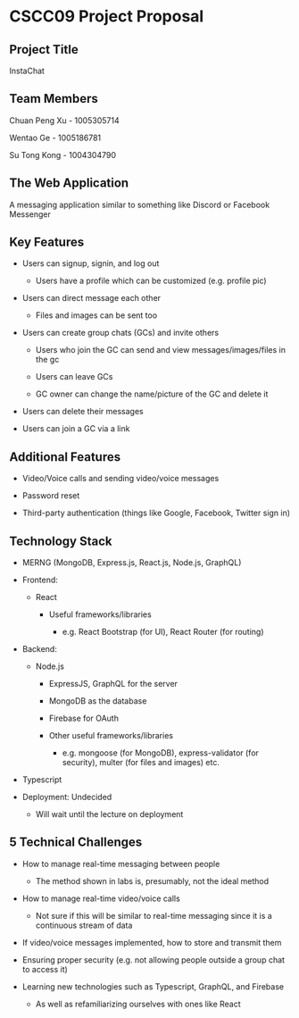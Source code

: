 # CSCC09 Project Proposal
## Project Title
InstaChat

## Team Members
Chuan Peng Xu - 1005305714

Wentao Ge - 1005186781

Su Tong Kong - 1004304790

## The Web Application
A messaging application similar to something like Discord or Facebook Messenger

## Key Features
- Users can signup, signin, and log out

  - Users have a profile which can be customized (e.g. profile pic)

- Users can direct message each other

  - Files and images can be sent too

- Users can create group chats (GCs) and invite others

  - Users who join the GC can send and view messages/images/files in the gc

  - Users can leave GCs
  
  - GC owner can change the name/picture of the GC and delete it

- Users can delete their messages

- Users can join a GC via a link

## Additional Features

- Video/Voice calls and sending video/voice messages

- Password reset

- Third-party authentication (things like Google, Facebook, Twitter sign in)

## Technology Stack

- MERNG (MongoDB, Express.js, React.js, Node.js, GraphQL)

- Frontend:

  - React

    - Useful frameworks/libraries
    
      - e.g. React Bootstrap (for UI), React Router (for routing)

- Backend:
  
  - Node.js

    - ExpressJS, GraphQL for the server

    - MongoDB as the database

    - Firebase for OAuth

    - Other useful frameworks/libraries
    
      - e.g. mongoose (for MongoDB), express-validator (for security), multer (for files and images) etc.

- Typescript

- Deployment: Undecided

  - Will wait until the lecture on deployment

## 5 Technical Challenges

- How to manage real-time messaging between people

  - The method shown in labs is, presumably, not the ideal method

- How to manage real-time video/voice calls

  - Not sure if this will be similar to real-time messaging since it is a continuous stream of data

- If video/voice messages implemented, how to store and transmit them

- Ensuring proper security (e.g. not allowing people outside a group chat to access it)

- Learning new technologies such as Typescript, GraphQL, and Firebase

  - As well as refamiliarizing ourselves with ones like React
